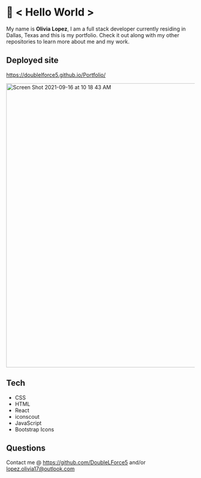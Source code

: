 # 👋 < Hello World > 

My name is **Olivia Lopez**, I am a full stack developer currently residing in Dallas, Texas and this is my portfolio. Check it out along with my other repositories to learn more about me and my work.

## Deployed site 
https://doublelforce5.github.io/Portfolio/

<img width="759" alt="Screen Shot 2021-09-16 at 10 18 43 AM" src="https://user-images.githubusercontent.com/73543476/133639133-78c4186e-2214-475e-868e-196f53558aeb.png">

## Tech 
- CSS
- HTML
- React
- iconscout
- JavaScript
- Bootstrap Icons

## Questions
Contact me @ https://github.com/DoubleLForce5 and/or lopez.olivia17@outlook.com 
